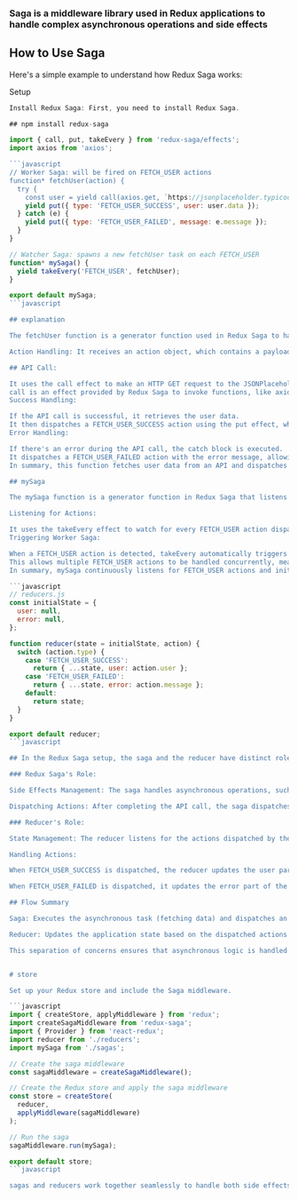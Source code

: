 ### Saga is a middleware library used in Redux applications to handle complex asynchronous operations and side effects

## How to Use Saga
Here's a simple example to understand how Redux Saga works:

Setup

```javascript
Install Redux Saga: First, you need to install Redux Saga.

## npm install redux-saga

import { call, put, takeEvery } from 'redux-saga/effects';
import axios from 'axios';

```javascript
// Worker Saga: will be fired on FETCH_USER actions
function* fetchUser(action) {
  try {
    const user = yield call(axios.get, `https://jsonplaceholder.typicode.com/users/${action.payload}`);
    yield put({ type: 'FETCH_USER_SUCCESS', user: user.data });
  } catch (e) {
    yield put({ type: 'FETCH_USER_FAILED', message: e.message });
  }
}

// Watcher Saga: spawns a new fetchUser task on each FETCH_USER
function* mySaga() {
  yield takeEvery('FETCH_USER', fetchUser);
}

export default mySaga;
```javascript

## explanation

The fetchUser function is a generator function used in Redux Saga to handle asynchronous operations. Here's what it does:

Action Handling: It receives an action object, which contains a payload. The payload is expected to be the user ID you want to fetch.

## API Call:

It uses the call effect to make an HTTP GET request to the JSONPlaceholder API to fetch user data. The URL is constructed with the user ID from action.payload.
call is an effect provided by Redux Saga to invoke functions, like axios.get, in a way that can be easily tested and controlled.
Success Handling:

If the API call is successful, it retrieves the user data.
It then dispatches a FETCH_USER_SUCCESS action using the put effect, which updates the Redux store with the fetched user data (user.data).
Error Handling:

If there's an error during the API call, the catch block is executed.
It dispatches a FETCH_USER_FAILED action with the error message, allowing the application to handle the error appropriately, such as showing an error message to the user.
In summary, this function fetches user data from an API and dispatches success or failure actions based on the result of the API call.

## mySaga

The mySaga function is a generator function in Redux Saga that listens for specific actions and triggers corresponding worker sagas. Here's what it does:

Listening for Actions:

It uses the takeEvery effect to watch for every FETCH_USER action dispatched in the application.
Triggering Worker Saga:

When a FETCH_USER action is detected, takeEvery automatically triggers the fetchUser worker saga.
This allows multiple FETCH_USER actions to be handled concurrently, meaning it doesn't block subsequent actions while one is being processed.
In summary, mySaga continuously listens for FETCH_USER actions and initiates the fetchUser function each time such an action is dispatched.

```javascript
// reducers.js
const initialState = {
  user: null,
  error: null,
};

function reducer(state = initialState, action) {
  switch (action.type) {
    case 'FETCH_USER_SUCCESS':
      return { ...state, user: action.user };
    case 'FETCH_USER_FAILED':
      return { ...state, error: action.message };
    default:
      return state;
  }
}

export default reducer;
```javascript

## In the Redux Saga setup, the saga and the reducer have distinct roles:

### Redux Saga's Role:

Side Effects Management: The saga handles asynchronous operations, such as API calls. In this case, fetchUser is responsible for making the API call to fetch user data.

Dispatching Actions: After completing the API call, the saga dispatches actions like FETCH_USER_SUCCESS or FETCH_USER_FAILED based on the outcome. This signals the result of the asynchronous operation.

### Reducer's Role:

State Management: The reducer listens for the actions dispatched by the saga and updates the Redux state accordingly.

Handling Actions:

When FETCH_USER_SUCCESS is dispatched, the reducer updates the user part of the state with the fetched user data.

When FETCH_USER_FAILED is dispatched, it updates the error part of the state with the error message.

## Flow Summary

Saga: Executes the asynchronous task (fetching data) and dispatches an action based on success or failure.

Reducer: Updates the application state based on the dispatched actions from the saga.

This separation of concerns ensures that asynchronous logic is handled cleanly by the saga, while the reducer focuses solely on managing state transitions.


# store

Set up your Redux store and include the Saga middleware.

```javascript
import { createStore, applyMiddleware } from 'redux';
import createSagaMiddleware from 'redux-saga';
import { Provider } from 'react-redux';
import reducer from './reducers';
import mySaga from './sagas';

// Create the saga middleware
const sagaMiddleware = createSagaMiddleware();

// Create the Redux store and apply the saga middleware
const store = createStore(
  reducer,
  applyMiddleware(sagaMiddleware)
);

// Run the saga
sagaMiddleware.run(mySaga);

export default store;
```javascript

sagas and reducers work together seamlessly to handle both side effects and state management in a Redux application.

